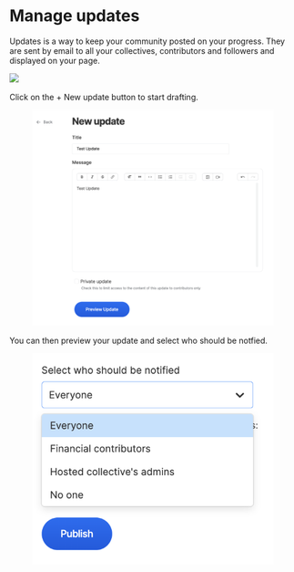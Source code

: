 # Manage updates

Updates is a way to keep your community posted on your progress. They are sent by email to all your collectives, contributors and followers and displayed on your page.

![](../../.gitbook/assets/FiscalHostSettings\_ManageUpdates\_Updates\_2021-7-6.png)

Click on the + New update button to start drafting.&#x20;

<figure><img src="../../.gitbook/assets/Screenshot 2023-02-16 at 4.33.40 PM.png" alt=""><figcaption></figcaption></figure>

You can then preview your update and select who should be notfied.&#x20;

<figure><img src="../../.gitbook/assets/Screenshot 2023-02-16 at 4.38.44 PM.png" alt=""><figcaption></figcaption></figure>

